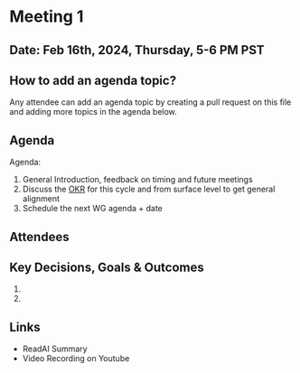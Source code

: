# Meeting 1

## Date: Feb 16th, 2024, Thursday, 5-6 PM PST

## How to add an agenda topic?
Any attendee can add an agenda topic by creating a pull request on this file and adding more topics in the agenda below.

## Agenda

Agenda:
1. General Introduction, feedback on timing and future meetings 
2. Discuss the [OKR](../okrs/jan_2024.md) for this cycle and from surface level to get general alignment
3. Schedule the next WG agenda + date


## Attendees


## Key Decisions, Goals & Outcomes

1.
2.

## Links
- ReadAI Summary
- Video Recording on Youtube

